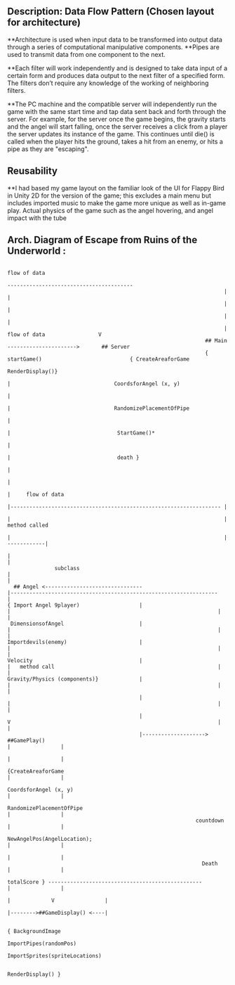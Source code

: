## Description: Data Flow Pattern (Chosen layout for architecture)

**Architecture is used when input data to be transformed into output data through a series of computational manipulative components.
**Pipes are used to transmit data from one component to the next.

**Each filter will work independently and is designed to take data input of a certain form and produces data output to the next filter of a specified form. The filters don’t require any knowledge of the working of neighboring filters.

**The PC machine and the compatible server will independently run the game with the same start time and tap data sent back and forth through the server. For example, for the server once the game begins, the gravity starts and the angel will start falling, once the server receives a click from a player the server updates its instance of the game. This continues until die() is called when the player hits the ground, takes a hit from an enemy, or hits a pipe as they are "escaping".

## Reusability
**I had based my game layout on the familiar look of the UI for Flappy Bird in Unity 2D for the version of the game; this excludes a main menu but includes imported music to make the game more unique as well as in-game play. Actual physics of the game such as the angel hovering, and angel impact with the tube



## Arch. Diagram of Escape from Ruins of the Underworld :

                                                                                         flow of data
                                                                          ----------------------------------------
                                                                         |                                       |
                                                                         |                                       |
                                                                         |                                       |
                                                                         |          flow of data                 V
                                                                   ## Main      ---------------------->       ## Server  
                                                                   { startGame()                            { CreateAreaforGame
                                                                    RenderDisplay()}
                                                                          |                                 CoordsforAngel (x, y)
                                                                          |
                                                                          |                                 RandomizePlacementOfPipe
                                                                          |
                                                                          |                                  StartGame()*
                                                                          |
                                                                          |                                  death }
                                                                          |  
                                                                          |
                                                                          |     flow of data
                                                                          |------------------------------------------------------------------- |
                                                                          |                                                                    |   method called
                                                                          |                                                                    | ------------|
                                                                          |                                                                                  |
                   subclass                                               |                                                                                  |
      ## Angel <-------------------------------                           |------------------------------------------------------------------                |
    { Import Angel 9player)                   |                           |                                                                  |                | 
     DimensionsofAngel                        |                           |                                                                  |                |
    Importdevils(enemy)                       |                           |                                                                  |                |
    Velocity                                  |                           |   method call                                                    |                |
    Gravity/Physics (components)}             |                           |                                                                  |                |
                                              |                           |                                                                  |                |
                                              |                           V                                                                  |                |
                                              |--------------------> ##GamePlay()                                                           |                |
                                                                                                                                            |                |
                                                               {CreateAreaforGame                                                           |                |
                                                               CoordsforAngel (x, y)                                                        |                |
                                                              RandomizePlacementOfPipe                                                      |                |
                                                                countdown                                                                   |                |
                                                              NewAngelPos(AngelLocation);                                                   |                |
                                                                                                                                            |                |
                                                                  Death                                                                     |                |
                                                                 totalScore } -------------------------------------------------             |                |
                                                                                                                              |             V                |
                                                                                                                              |-------->##GameDisplay() <----|
                                                                                                                                  
                                                                                                                                        { BackgroundImage
                                                                                                                                     ImportPipes(randomPos)
                                                                                                                                     ImportSprites(spriteLocations)
  
                                                                                                                                           RenderDisplay() }
                                                                 
                                                                 
                                                                                                                                                  






          
